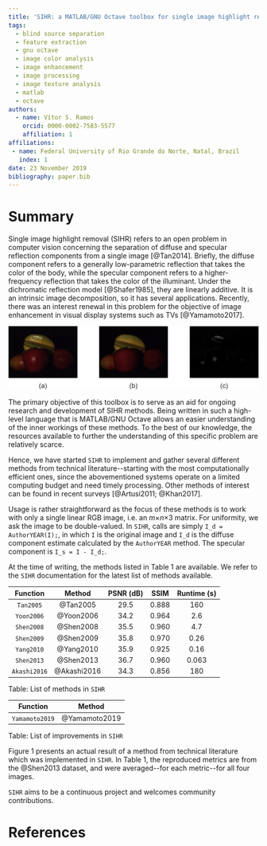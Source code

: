 ```yaml
---
title: 'SIHR: a MATLAB/GNU Octave toolbox for single image highlight removal'
tags:
  - blind source separation
  - feature extraction
  - gnu octave
  - image color analysis
  - image enhancement
  - image processing
  - image texture analysis
  - matlab
  - octave
authors:
  - name: Vítor S. Ramos
    orcid: 0000-0002-7583-5577
    affiliation: 1
affiliations:
 - name: Federal University of Rio Grande do Norte, Natal, Brazil
   index: 1
date: 23 November 2019
bibliography: paper.bib
---
```


# Summary

Single image highlight removal (SIHR) refers to an open problem in computer vision concerning the separation of diffuse and specular reflection components from a single image [@Tan2014]. Briefly, the diffuse component refers to a generally low-parametric reflection that takes the color of the body, while the specular component refers to a higher-frequency reflection that takes the color of the illuminant. Under the dichromatic reflection model [@Shafer1985], they are linearly additive. It is an intrinsic image decomposition, so it has several applications. Recently, there was an interest renewal in this problem for the objective of image enhancement in visual display systems such as TVs [@Yamamoto2017].

![Example decomposition. (a\) Input, (b\) diffuse, and (c\) specular reflection components](figures/example.png)

The primary objective of this toolbox is to serve as an aid for ongoing research and development of SIHR methods. Being written in such a high-level language that is MATLAB/GNU Octave allows an easier understanding of the inner workings of these methods. To the best of our knowledge, the resources available to further the understanding of this specific problem are relatively scarce.

Hence, we have started ``SIHR`` to implement and gather several different methods from technical literature--starting with the most computationally efficient ones, since the abovementioned systems operate on a limited computing budget and need timely processing. Other methods of interest can be found in recent surveys [@Artusi2011; @Khan2017].

Usage is rather straightforward as the focus of these methods is to work with only a single linear RGB image, i.e. an *m*×*n*×3 matrix. For uniformity, we ask the image to be double-valued. In ``SIHR``, calls are simply ``I_d = AuthorYEAR(I);``, in which ``I`` is the original image and ``I_d`` is the diffuse component estimate calculated by the ``AuthorYEAR`` method. The specular component is ``I_s = I - I_d;``.

At the time of writing, the methods listed in Table 1 are available. We refer to the ``SIHR`` documentation for the latest list of methods available.

| Function      | Method        | PSNR (dB) | SSIM  | Runtime (s) |
|:-------------:|:-------------:|:---------:|:-----:|:-----------:|
| `Tan2005`     | @Tan2005      | 29.5      | 0.888 | 160         |
| `Yoon2006`    | @Yoon2006     | 34.2      | 0.964 | 2.6         |
| `Shen2008`    | @Shen2008     | 35.5      | 0.960 | 4.7         |
| `Shen2009`    | @Shen2009     | 35.8      | 0.970 | 0.26        |
| `Yang2010`    | @Yang2010     | 35.9      | 0.925 | 0.16        |
| `Shen2013`    | @Shen2013     | 36.7      | 0.960 | 0.063       |
| `Akashi2016`  | @Akashi2016   | 34.3      | 0.856 | 180         |

Table: List of methods in `SIHR`

| Function       | Method        |
|:--------------:|:-------------:|
| `Yamamoto2019` | @Yamamoto2019 |

Table: List of improvements in `SIHR`

Figure 1 presents an actual result of a method from technical literature which was implemented in ``SIHR``. In Table 1, the reproduced metrics are from the @Shen2013 dataset, and were averaged--for each metric--for all four images.

``SIHR`` aims to be a continuous project and welcomes community contributions.

# References
